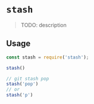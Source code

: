 # `stash`

> TODO: description

## Usage

```js
const stash = require('stash');

stash()

// git stash pop
stash('pop')
// or
stash('p')
```
